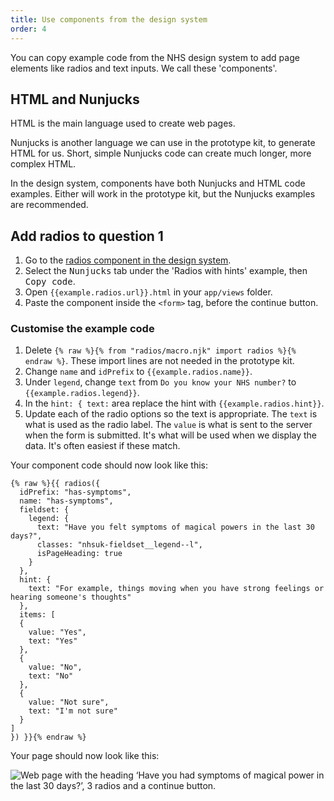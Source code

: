 ```yaml
---
title: Use components from the design system
order: 4
---
```


You can copy example code from the NHS design system to add page elements like radios and text inputs. We call these 'components'.

## HTML and Nunjucks

HTML is the main language used to create web pages.

Nunjucks is another language we can use in the prototype kit, to generate HTML for us. Short, simple Nunjucks code can create much longer, more complex HTML.

In the design system, components have both Nunjucks and HTML code examples. Either will work in the prototype kit, but the Nunjucks examples are recommended.

## Add radios to question 1

1. Go to the [radios component in the design system](https://service-manual.nhs.uk/design-system/components/radios).
2. Select the <kbd><samp>Nunjucks</samp></kbd> tab under the 'Radios with hints' example, then <kbd><samp>Copy code</samp></kbd>.
3. Open `{{example.radios.url}}.html` in your `app/views` folder.
4. Paste the component inside the `<form>` tag, before the continue button.

### Customise the example code

1. Delete `{% raw %}{% from "radios/macro.njk" import radios %}{% endraw %}`. These import lines are not needed in the prototype kit.
2. Change `name` and `idPrefix` to `{{example.radios.name}}`.
3. Under `legend`, change `text` from `Do you know your NHS number?` to `{{example.radios.legend}}`.
4. In the `hint: { text:` area replace the hint with `{{example.radios.hint}}`.
5. Update each of the radio options so the text is appropriate. The `text` is what is used as the radio label. The `value` is what is sent to the server when the form is submitted. It's what will be used when we display the data. It's often easiest if these match.

Your component code should now look like this:

```njk
{% raw %}{{ radios({
  idPrefix: "has-symptoms",
  name: "has-symptoms",
  fieldset: {
    legend: {
      text: "Have you felt symptoms of magical powers in the last 30 days?",
      classes: "nhsuk-fieldset__legend--l",
      isPageHeading: true
    }
  },
  hint: {
    text: "For example, things moving when you have strong feelings or hearing someone's thoughts"
  },
  items: [
  {
    value: "Yes",
    text: "Yes"
  },
  {
    value: "No",
    text: "No"
  },
  {
    value: "Not sure",
    text: "I'm not sure"
  }
]
}) }}{% endraw %}
```

Your page should now look like this:

![Web page with the heading ‘Have you had symptoms of magical power in the last 30 days?’, 3 radios and a continue button.](/assets/images/guides/build-basic-prototype/radios.png 'Screenshot of how your prototype should look.')
